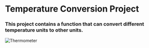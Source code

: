 # Temperature Conversion Project
### This project contains a function that can convert different temperature units to other units.

![Thermometer](C:/Users/lsibbald/Pictures/outdoor-thermometer.jpg)
